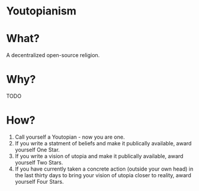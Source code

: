 Youtopianism
============


What?
=====

A decentralized open-source religion.

Why?
====

TODO

How?
====

1. Call yourself a Youtopian - now you are one.
2. If you write a statment of beliefs and make it publically available, award yourself One Star.
3. If you write a vision of utopia and make it publically available, award yourself Two Stars.
4. If you have currently taken a concrete action (outside your own head) in the last thirty days to bring your vision of utopia closer to reality, award yourself Four Stars.

